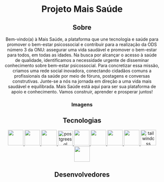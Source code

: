 <h1 align = center> Projeto Mais Saúde </h1>


<div align = center>
<h2> Sobre </h2>
<p>
Bem-vindo(a) à Mais Saúde, a plataforma que une tecnologia e saúde para promover o bem-estar psicossocial e contribuir para a realização da ODS número 3 da ONU: assegurar uma vida 
saudável e promover o bem-estar para todos, em todas as idades. Na busca por alcançar o acesso à saúde de qualidade, identificamos a necessidade urgente de disseminar conhecimento sobre 
bem-estar psicossocial. Para concretizar essa missão, criamos uma rede social inovadora, conectando cidadãos comuns a profissionais da saúde por meio de fóruns, postagens e conversas 
construtivas. Junte-se a nós na jornada em direção a uma vida mais saudável e equilibrada. Mais Saúde está aqui para ser sua plataforma de apoio e conhecimento. Vamos construir, aprender e 
prosperar juntos!
</p>

<h3> Imagens</h3>

<h2> Tecnologias </h2>

 <a href="https://docs.oracle.com/javase/7/docs/api/" target="_blank">
     <img src="https://cdn.icon-icons.com/icons2/2415/PNG/512/java_original_wordmark_logo_icon_146459.png" height="50px" width="50px"/>
   </a>
<a href="https://spring.io" target="_blank">
     <img src="https://img.icons8.com/color/50/000000/spring-logo.png" height="50px" width="50px"/>
   </a>
  <a href="https://www.mysql.com" target="_blank">
     <img src="https://cdn.icon-icons.com/icons2/2415/PNG/512/mysql_original_wordmark_logo_icon_146417.png" height="50px" width="50px"/>
  </a>
  <a href="https://www.postgresql.org/" target="_blank">
  <img width="48" height="48" src="https://img.icons8.com/color/48/postgreesql.png" alt="postgreesql"/>
  </a>
<a href="https://developer.mozilla.org/pt-BR/docs/Web/HTML" target="_blank">
     <img src="https://cdn.icon-icons.com/icons2/2107/PNG/512/file_type_html_icon_130541.png" height="50px" width="50px"/>
   </a>
<a href="https://developer.mozilla.org/pt-BR/docs/Web/CSS" target="_blank">
     <img src="https://cdn.icon-icons.com/icons2/2107/PNG/512/file_type_css_icon_130661.png" height="50px" width="50px"/>
   </a>
   <a href="https://www.typescriptlang.org" target="_blank">
     <img src="https://cdn.icon-icons.com/icons2/2107/PNG/512/file_type_typescript_official_icon_130107.png" height="50px" width="50px"/>
   </a>
   <a href="https://react.dev/" target="_blank">
   <img width="50px" height="50px" src="https://img.icons8.com/officel/16/react.png" />
   </a>
   <a href="https://tailwindcss.com/" target="_blank">
   <img width="50" height="50" src="https://img.icons8.com/color/48/tailwindcss.png" alt="tailwindcss"/>
   </a>
   <a href="https://www.figma.com/" target="_blank">
     <img src="https://cdn.icon-icons.com/icons2/2699/PNG/512/figma_logo_icon_170157.png" height="50px" width="50px"/>
   </a>

<h2> Desenvolvedores </h2>

</div>

